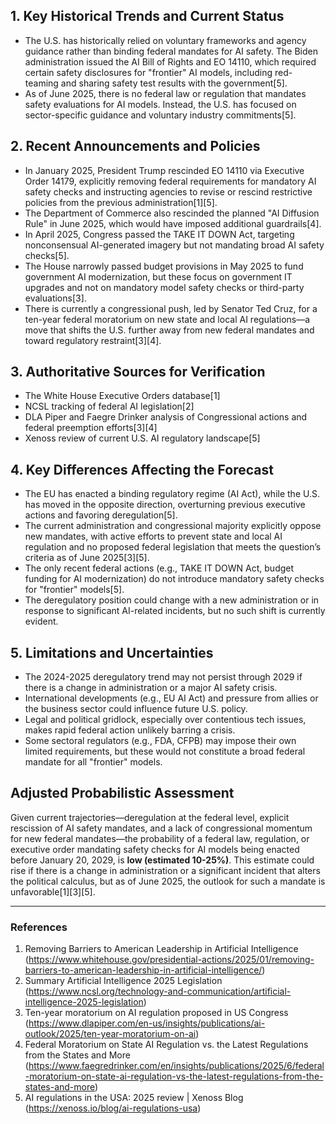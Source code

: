 ## 1. Key Historical Trends and Current Status

- The U.S. has historically relied on voluntary frameworks and agency guidance rather than binding federal mandates for AI safety. The Biden administration issued the AI Bill of Rights and EO 14110, which required certain safety disclosures for "frontier" AI models, including red-teaming and sharing safety test results with the government[5].
- As of June 2025, there is no federal law or regulation that mandates safety evaluations for AI models. Instead, the U.S. has focused on sector-specific guidance and voluntary industry commitments[5].

## 2. Recent Announcements and Policies

- In January 2025, President Trump rescinded EO 14110 via Executive Order 14179, explicitly removing federal requirements for mandatory AI safety checks and instructing agencies to revise or rescind restrictive policies from the previous administration[1][5].
- The Department of Commerce also rescinded the planned "AI Diffusion Rule" in June 2025, which would have imposed additional guardrails[4].
- In April 2025, Congress passed the TAKE IT DOWN Act, targeting nonconsensual AI-generated imagery but not mandating broad AI safety checks[5].
- The House narrowly passed budget provisions in May 2025 to fund government AI modernization, but these focus on government IT upgrades and not on mandatory model safety checks or third-party evaluations[3].
- There is currently a congressional push, led by Senator Ted Cruz, for a ten-year federal moratorium on new state and local AI regulations—a move that shifts the U.S. further away from new federal mandates and toward regulatory restraint[3][4].

## 3. Authoritative Sources for Verification

- The White House Executive Orders database[1]
- NCSL tracking of federal AI legislation[2]
- DLA Piper and Faegre Drinker analysis of Congressional actions and federal preemption efforts[3][4]
- Xenoss review of current U.S. AI regulatory landscape[5]

## 4. Key Differences Affecting the Forecast

- The EU has enacted a binding regulatory regime (AI Act), while the U.S. has moved in the opposite direction, overturning previous executive actions and favoring deregulation[5].
- The current administration and congressional majority explicitly oppose new mandates, with active efforts to prevent state and local AI regulation and no proposed federal legislation that meets the question’s criteria as of June 2025[3][5].
- The only recent federal actions (e.g., TAKE IT DOWN Act, budget funding for AI modernization) do not introduce mandatory safety checks for "frontier" models[5].
- The deregulatory position could change with a new administration or in response to significant AI-related incidents, but no such shift is currently evident.

## 5. Limitations and Uncertainties

- The 2024-2025 deregulatory trend may not persist through 2029 if there is a change in administration or a major AI safety crisis.
- International developments (e.g., EU AI Act) and pressure from allies or the business sector could influence future U.S. policy.
- Legal and political gridlock, especially over contentious tech issues, makes rapid federal action unlikely barring a crisis.
- Some sectoral regulators (e.g., FDA, CFPB) may impose their own limited requirements, but these would not constitute a broad federal mandate for all "frontier" models.

## Adjusted Probabilistic Assessment

Given current trajectories—deregulation at the federal level, explicit rescission of AI safety mandates, and a lack of congressional momentum for new federal mandates—the probability of a federal law, regulation, or executive order mandating safety checks for AI models being enacted before January 20, 2029, is **low (estimated 10-25%)**. This estimate could rise if there is a change in administration or a significant incident that alters the political calculus, but as of June 2025, the outlook for such a mandate is unfavorable[1][3][5].

---

### References

1. Removing Barriers to American Leadership in Artificial Intelligence (https://www.whitehouse.gov/presidential-actions/2025/01/removing-barriers-to-american-leadership-in-artificial-intelligence/)
2. Summary Artificial Intelligence 2025 Legislation (https://www.ncsl.org/technology-and-communication/artificial-intelligence-2025-legislation)
3. Ten-year moratorium on AI regulation proposed in US Congress (https://www.dlapiper.com/en-us/insights/publications/ai-outlook/2025/ten-year-moratorium-on-ai)
4. Federal Moratorium on State AI Regulation vs. the Latest Regulations from the States and More (https://www.faegredrinker.com/en/insights/publications/2025/6/federal-moratorium-on-state-ai-regulation-vs-the-latest-regulations-from-the-states-and-more)
5. AI regulations in the USA: 2025 review | Xenoss Blog (https://xenoss.io/blog/ai-regulations-usa)